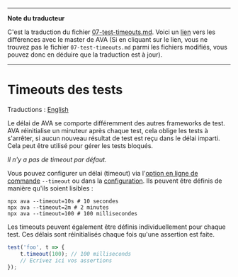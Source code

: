 ___
**Note du traducteur**

C'est la traduction du fichier [07-test-timeouts.md](https://github.com/avajs/ava/blob/master/docs/07-test-timeouts.md). Voici un [lien](https://github.com/avajs/ava/compare/99a10a16a3e3037326c91fb23c2a052acd3abef9...master#diff-ee554218ce48f7ac6fbeab40ba17919f) vers les différences avec le master de AVA (Si en cliquant sur le lien, vous ne trouvez pas le fichier `07-test-timeouts.md` parmi les fichiers modifiés, vous pouvez donc en déduire que la traduction est à jour).
___
# Timeouts des tests

Traductions : [English](https://github.com/avajs/ava/blob/master/docs/07-test-timeouts.md)

Le délai de AVA se comporte différemment des autres frameworks de test. AVA réinitialise un minuteur après chaque test, cela oblige les tests à s'arrêter, si aucun nouveau résultat de test est reçu dans le délai imparti. Cela peut être utilisé pour gérer les tests bloqués.

*Il n'y a pas de timeout par défaut.*

Vous pouvez configurer un délai (timeout) via l'[option en ligne de commande](./05-command-line.md) `--timeout` ou dans la [configuration](./06-configuration.md). Ils peuvent être définis de manière qu'ils soient lisibles :

```console
npx ava --timeout=10s # 10 secondes
npx ava --timeout=2m # 2 minutes
npx ava --timeout=100 # 100 millisecondes
```

Les timeouts peuvent également être définis individuellement pour chaque test. Ces délais sont réinitialisés chaque fois qu'une assertion est faite.

```js
test('foo', t => {
	t.timeout(100); // 100 milliseconds
	// Ecrivez ici vos assertions
});
```
